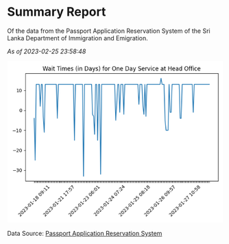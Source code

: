 # Summary Report

Of the data from the Passport Application Reservation System of the Sri Lanka Department of Immigration and Emigration.

*As of 2023-02-25 23:58:48*

![Wait Time Chart](summary.wait_time_chart.png)

Data Source: [Passport Application Reservation System](https://eservices.immigration.gov.lk:8443/appointment/pages/reservationApplication.xhtml)